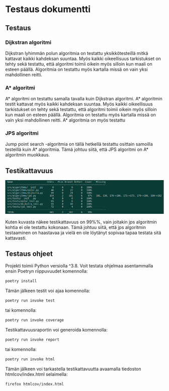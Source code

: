 # Testaus dokumentti

## Testaus

### Dijkstran algoritmi

Dijkstran lyhimmän polun algoritmia on testattu yksikkötesteillä mitkä kattavat kaikki kahdeksan suuntaa. Myös kaikki oikeellisuus tarkistukset on tehty sekä testattu, että algoritmi toimii oikein myös silloin kun maali on esteen päällä. Algoritmia on testattu myös kartalla missä on vain yksi mahdollinen reitti.

### A* algoritmi

A* algoritmi on testattu samalla tavalla kuin Dijkstran algoritmi. A* algoritmin testit kattavat myös kaikki kahdeksan suuntaa. Myös kaikki oikeellisuus tarkistukset on tehty sekä testattu, että algoritmi toimii oikein myös silloin kun maali on esteen päällä. Algoritmia on testattu myös kartalla missä on vain yksi mahdollinen reitti. A* algoritmia on myös testattu 

### JPS algoritmi

Jump point search -algoritmia on tällä hetkellä testattu osittain samoilla testeillä kuin A* algoritmia. Tämä johtuu siitä, että JPS algoritmi on A* algoritmin muokkaus.

## Testikattavuus

![image info](./images/test_coverage.png)

Kuten kuvasta näkee testikattavuus on 99%%, vain joitakin jps algoritmin kohtia ei ole testattu kokonaan. Tämä johtuu siitä, että jps algoritmin testaaminen on haastavaa ja vielä en ole löytänyt sopivaa tapaa testata sitä kattavasti.

## Testaus ohjeet

Projekti toimii Python versiolla ^3.8. Voit testata ohjelmaa asentammalla ensin Poetryn riippuvuudet komennolla:
```bash
poetry install
```
Tämän jälkeen testit voi ajaa komennolla:
```bash
poetry run invoke test
```
tai komennolla:
```bash
poetry run invoke coverage
```
Testikattavuusraportin voi generoida komennolla:
```bash
poetry run invoke report
```
tai komennolla:
```bash
poetry run invoke html
```
Tämän jälkeen voi tarkastella testikattavuutta avaamalla tiedoston htmlcov/index.html selaimella:

```bash
firefox htmlcov/index.html
```

